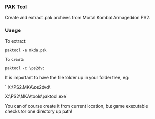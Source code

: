 ### PAK Tool 
Create and extract .pak archives from Mortal Kombat Armageddon PS2.

### Usage

To extract:

`paktool -e mkda.pak`

To create

`paktool -c \ps2dvd`

It is important to have the file folder up in your folder tree, eg:

` X:\PS2\MKA\ps2dvd\

  X:\PS2\MKA\tools\paktool.exe`

You can of course create it from current location, but game executable checks for one directory up path!
